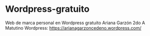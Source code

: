 # Wordpress-gratuito
Web de marca personal en Wordpress gratuito 
Ariana Garzón 
2do A Matutino 
Wordpress: https://arianagarzoncedeno.wordpress.com/
